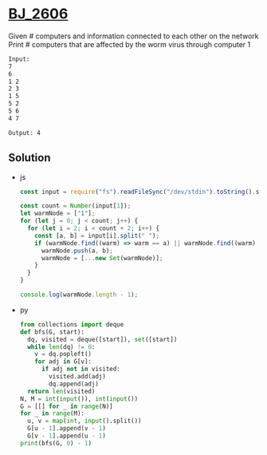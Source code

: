 # [BJ_2606](https://acmicpc.net/problem/2606)

Given # computers and information connected to each other on the network
Print # computers that are affected by the worm virus through computer 1

```txt
Input:
7
6
1 2
2 3
1 5
5 2
5 6
4 7

Output: 4
```

## Solution

* js

  ```js
  const input = require("fs").readFileSync("/dev/stdin").toString().split("\n");

  const count = Number(input[1]);
  let warmNode = ["1"];
  for (let j = 0; j < count; j++) {
    for (let i = 2; i < count + 2; i++) {
      const [a, b] = input[i].split(" ");
      if (warmNode.find((warm) => warm == a) || warmNode.find((warm) => warm == b)) {
        warmNode.push(a, b);
        warmNode = [...new Set(warmNode)];
      }
    }
  }

  console.log(warmNode.length - 1);
  ```

* py

  ```py
  from collections import deque
  def bfs(G, start):
    dq, visited = deque([start]), set([start])
    while len(dq) != 0:
      v = dq.popleft()
      for adj in G[v]:
        if adj not in visited:
          visited.add(adj)
          dq.append(adj)
    return len(visited)
  N, M = int(input()), int(input())
  G = [[] for _ in range(N)]
  for _ in range(M):
    u, v = map(int, input().split())
    G[u - 1].append(v - 1)
    G[v - 1].append(u - 1)
  print(bfs(G, 0) - 1)
  ```
